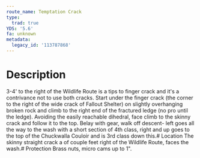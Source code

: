 ```yaml
---
route_name: Temptation Crack
type:
  trad: true
YDS: '5.6'
fa: unknown
metadata:
  legacy_id: '113787868'
---
```

# Description
3-4' to the right of the Wildlife Route is a tips to finger crack and it's a contrivance not to use both cracks. Start under the finger crack (the corner to the right of the wide crack of Fallout Shelter) on slightly overhanging broken rock and climb to the right end of the fractured ledge (no pro until the ledge). Avoiding the easily reachable dihedral, face climb to the skinny crack and follow it to the top. Belay with gear, walk off descent- left goes all the way to the wash with a short section of 4th class, right and up goes to the top of the Chuckwalla Couloir and is 3rd class down this.# Location
The skinny straight crack a of couple feet right of the Wildlife Route, faces the wash.# Protection
Brass nuts, micro cams up to 1".